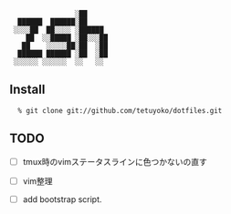 ~~~                      
                ░██      
  ██████  ██████░██      
 ░░░░██  ██░░░░ ░██████  
    ██  ░░█████ ░██░░░██ 
   ██    ░░░░░██░██  ░██ 
  ██████ ██████ ░██  ░██ 
 ░░░░░░ ░░░░░░  ░░   ░░  
~~~                      

## Install

```
  % git clone git://github.com/tetuyoko/dotfiles.git
```

## TODO
  - [ ] tmux時のvimステータスラインに色つかないの直す
  - [ ] vim整理
  - [ ] add bootstrap script.
  
